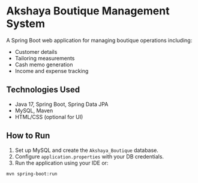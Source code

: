 # Akshaya Boutique Management System

A Spring Boot web application for managing boutique operations including:

- Customer details
- Tailoring measurements
- Cash memo generation
- Income and expense tracking

## Technologies Used

- Java 17, Spring Boot, Spring Data JPA
- MySQL, Maven
- HTML/CSS (optional for UI)

## How to Run

1. Set up MySQL and create the `Akshaya_Boutique` database.
2. Configure `application.properties` with your DB credentials.
3. Run the application using your IDE or:

```bash
mvn spring-boot:run
